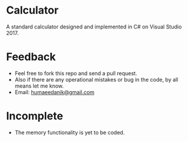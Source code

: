 Calculator
========================
A standard calculator designed and implemented in C# on Visual Studio 2017.


Feedback
========================
* Feel free to fork this repo and send a pull request.
* Also if there are any operational mistakes or bug in the code, by all means let me know.
* Email: humaeedanik@gmail.com

Incomplete
========================
* The memory functionality is yet to be coded. 